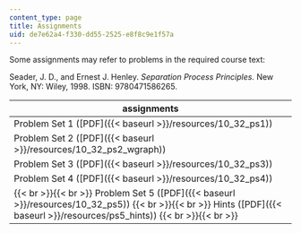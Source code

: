 ```yaml
---
content_type: page
title: Assignments
uid: de7e62a4-f330-dd55-2525-e8f8c9e1f57a
---
```


Some assignments may refer to problems in the required course text:

Seader, J. D., and Ernest J. Henley. _Separation Process Principles._ New York, NY: Wiley, 1998. ISBN: 9780471586265.

| assignments |
| --- |
| Problem Set 1 ([PDF]({{< baseurl >}}/resources/10_32_ps1)) |
| Problem Set 2 ([PDF]({{< baseurl >}}/resources/10_32_ps2_wgraph)) |
| Problem Set 3 ([PDF]({{< baseurl >}}/resources/10_32_ps3)) |
| Problem Set 4 ([PDF]({{< baseurl >}}/resources/10_32_ps4)) |
|  {{< br >}}{{< br >}} Problem Set 5 ([PDF]({{< baseurl >}}/resources/10_32_ps5)) {{< br >}}{{< br >}} Hints ([PDF]({{< baseurl >}}/resources/ps5_hints)) {{< br >}}{{< br >}}